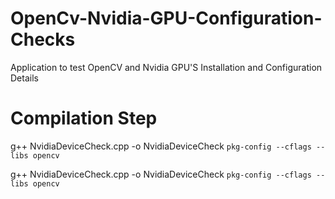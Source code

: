 # OpenCv-Nvidia-GPU-Configuration-Checks
Application to test OpenCV and Nvidia GPU'S Installation and Configuration Details
# Compilation Step
g++ NvidiaDeviceCheck.cpp -o NvidiaDeviceCheck `pkg-config --cflags --libs opencv`

g++ NvidiaDeviceCheck.cpp -o NvidiaDeviceCheck `pkg-config --cflags --libs opencv`

